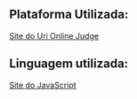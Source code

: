 ## Plataforma Utilizada:

[Site do Uri Online Judge](https://www.urionlinejudge.com.br/judge/pt/login)

## Linguagem utilizada:

[Site do JavaScript](https://devdocs.io/javascript/)
